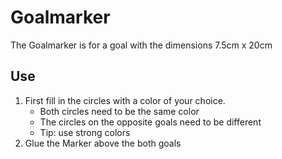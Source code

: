 # Goalmarker

The Goalmarker is for a goal with the dimensions 7.5cm x 20cm


## Use

1. First fill in the circles with a color of your choice. 
    - Both circles need to be the same color
    - The circles on the opposite goals need to be different
    - Tip: use strong colors
2. Glue the Marker above the both goals
